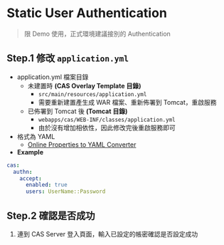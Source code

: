 # Static User Authentication

> 限 Demo 使用，正式環境建議接別的 Authentication

## Step.1 修改 `application.yml` 

* application.yml 檔案目錄
    * 未建置時 **(CAS Overlay Template 目錄)**
        * `src/main/resources/application.yml`
        * 需要重新建置產生成 WAR 檔案、重新佈署到 Tomcat，重啟服務
    * 已佈署到 Tomcat 後 **(Tomcat 目錄)**
        * `webapps/cas/WEB-INF/classes/application.yml`
        * 由於沒有增加相依性，因此修改完後重啟服務即可
* 格式為 YAML
    * [Online Properties to YAML Converter](https://www.javainuse.com/app2yaml)
* **Example**

```yaml
cas:
  authn:
    accept:
      enabled: true
      users: UserName::Password
```





## Step.2 確認是否成功

1. 連到 CAS Server 登入頁面，輸入已設定的帳密確認是否設定成功